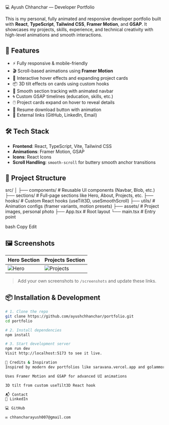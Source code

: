  💻 Ayush Chhanchar — Developer Portfolio

This is my personal, fully animated and responsive developer portfolio built with **React**, **TypeScript**, **Tailwind CSS**, **Framer Motion**, and **GSAP**. It showcases my projects, skills, experience, and technical creativity with high-level animations and smooth interactions.

## 🚀 Features

- ⚡ Fully responsive & mobile-friendly
- 🎬 Scroll-based animations using **Framer Motion**
- 💫 Interactive hover effects and expanding project cards
- 📦 3D tilt effects on cards using custom hooks
- 🎯 Smooth section tracking with animated navbar
- 🌀 Custom GSAP timelines (education, skills, etc.)
- 🖱️ Project cards expand on hover to reveal details
- 📄 Resume download button with animation
- 🔗 External links (GitHub, LinkedIn, Email)

## 🛠️ Tech Stack

- **Frontend**: React, TypeScript, Vite, Tailwind CSS
- **Animations**: Framer Motion, GSAP
- **Icons**: React Icons
- **Scroll Handling**: `smooth-scroll` for buttery smooth anchor transitions

## 📂 Project Structure

src/
│
├── components/ # Reusable UI components (Navbar, Blob, etc.)
├── sections/ # Full-page sections like Hero, About, Projects, etc.
├── hooks/ # Custom React hooks (useTilt3D, useSmoothScroll)
├── utils/ # Animation configs (framer variants, motion presets)
├── assets/ # Project images, personal photo
├── App.tsx # Root layout
└── main.tsx # Entry point

bash
Copy
Edit

## 🖼️ Screenshots

| Hero Section                           | Projects Section                        |
|----------------------------------------|-----------------------------------------|
| ![Hero](./screenshots/hero.png)        | ![Projects](./screenshots/projects.png) |

> Add your own screenshots to `/screenshots` and update these links.

## 📦 Installation & Development

```bash
# 1. Clone the repo
git clone https://github.com/ayushchhanchar/portfolio.git
cd portfolio

# 2. Install dependencies
npm install

# 3. Start development server
npm run dev
Visit http://localhost:5173 to see it live.

🧠 Credits & Inspiration
Inspired by modern dev portfolios like saravana.vercel.app and golammorsed.vercel.app

Uses Framer Motion and GSAP for advanced UI animations

3D tilt from custom useTilt3D React hook

📬 Contact
💼 LinkedIn

💻 GitHub

✉️ chhancharayush007@gmail.com
